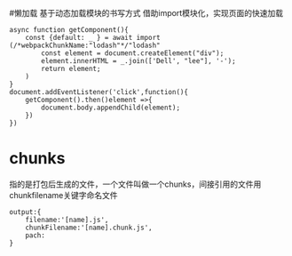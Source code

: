 #懒加载
基于动态加载模块的书写方式
借助import模块化，实现页面的快速加载
```
async function getComponent(){
    const {default: _ } = await import (/*webpackChunkName:"lodash"*/"lodash"
        const element = document.createElement("div");
        element.innerHTML = _.join(['Dell', "lee"], '-');
        return element;
    )
}
document.addEventListener('click',function(){
    getComponent().then()element =>{
        document.body.appendChild(element);
    })
})

```
# chunks
指的是打包后生成的文件，一个文件叫做一个chunks，间接引用的文件用chunkfilename关键字命名文件
```
output:{
    filename:'[name].js',
    chunkFilename:'[name].chunk.js',
    pach:
}
```